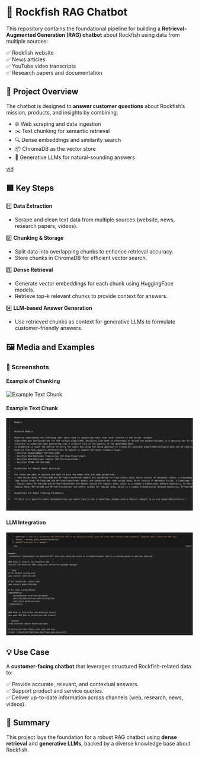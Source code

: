 # 🚀 Rockfish RAG Chatbot

This repository contains the foundational pipeline for building a **Retrieval-Augmented Generation (RAG) chatbot** about Rockfish using data from multiple sources:

✅ Rockfish website  
✅ News articles  
✅ YouTube video transcripts  
✅ Research papers and documentation


## 📂 Project Overview

The chatbot is designed to **answer customer questions** about Rockfish’s mission, products, and insights by combining:

- 🌐 Web scraping and data ingestion  
- ✂️ Text chunking for semantic retrieval  
- 🔍 Dense embeddings and similarity search  
- 📦 ChromaDB as the vector store  
- 🤖 Generative LLMs for natural-sounding answers


[vid](https://github.com/user-attachments/assets/9d22462f-027f-496f-8067-e78852c51989)


## 🟩 Key Steps

1️⃣ **Data Extraction**  
- Scrape and clean text data from multiple sources (website, news, research papers, videos).

2️⃣ **Chunking & Storage**  
- Split data into overlapping chunks to enhance retrieval accuracy.  
- Store chunks in ChromaDB for efficient vector search.

3️⃣ **Dense Retrieval**  
- Generate vector embeddings for each chunk using HuggingFace models.  
- Retrieve top-k relevant chunks to provide context for answers.

4️⃣ **LLM-based Answer Generation**  
- Use retrieved chunks as context for generative LLMs to formulate customer-friendly answers.

## 🖼️ Media and Examples

### 📸 Screenshots

#### Example of Chunking

![Example Text Chunk](media/chunk.png)

#### Example Text Chunk

![Example Text Chunk](media/example%20txt.png)

#### LLM Integration

![LLM](media/llm.png)

## 💡 Use Case

A **customer-facing chatbot** that leverages structured Rockfish-related data to:

✅ Provide accurate, relevant, and contextual answers.  
✅ Support product and service queries.  
✅ Deliver up-to-date information across channels (web, research, news, videos).



## 📝 Summary

This project lays the foundation for a robust RAG chatbot using **dense retrieval** and **generative LLMs**, backed by a diverse knowledge base about Rockfish.

